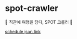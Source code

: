 # spot-crawler
🚗 직관에 여행을 담다, SPOT 크롤러 🚗


[schedule json link](https://raw.githubusercontent.com/Team-SPOT/spot-crawler-v2/master/schedule.json)
